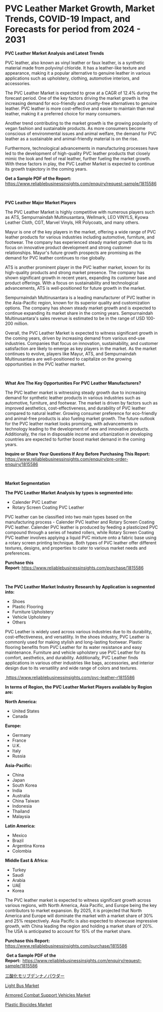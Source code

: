<p><h1>PVC Leather Market Growth, Market Trends, COVID-19 Impact, and Forecasts for period from 2024 - 2031</h1></p><p><strong>PVC Leather Market Analysis and Latest Trends</strong></p>
<p><p>PVC leather, also known as vinyl leather or faux leather, is a synthetic material made from polyvinyl chloride. It has a leather-like texture and appearance, making it a popular alternative to genuine leather in various applications such as upholstery, clothing, automotive interiors, and accessories.</p><p>The PVC Leather Market is expected to grow at a CAGR of 12.4% during the forecast period. One of the key factors driving the market growth is the increasing demand for eco-friendly and cruelty-free alternatives to genuine leather. PVC leather is more cost-effective and easier to maintain than real leather, making it a preferred choice for many consumers.</p><p>Another trend contributing to the market growth is the growing popularity of vegan fashion and sustainable products. As more consumers become conscious of environmental issues and animal welfare, the demand for PVC leather as a sustainable and animal-friendly material is on the rise.</p><p>Furthermore, technological advancements in manufacturing processes have led to the development of high-quality PVC leather products that closely mimic the look and feel of real leather, further fueling the market growth. With these factors in play, the PVC Leather Market is expected to continue its growth trajectory in the coming years.</p></p>
<p><strong>Get a Sample PDF of the Report:&nbsp;</strong> <a href="https://www.reliablebusinessinsights.com/enquiry/request-sample/1815586">https://www.reliablebusinessinsights.com/enquiry/request-sample/1815586</a></p>
<p>&nbsp;</p>
<p><strong>PVC Leather Major Market Players</strong></p>
<p><p>The PVC Leather Market is highly competitive with numerous players such as ATS, Sempurnaindah Multinusantara, Wellmark, LEO VINYLS, Kyowa Leather Cloth, CGT, Marvel Vinyls, HR Polycoats, and many others. </p><p>Mayur is one of the key players in the market, offering a wide range of PVC leather products for various industries including automotive, furniture, and footwear. The company has experienced steady market growth due to its focus on innovative product development and strong customer relationships. Mayur's future growth prospects are promising as the demand for PVC leather continues to rise globally.</p><p>ATS is another prominent player in the PVC leather market, known for its high-quality products and strong market presence. The company has shown significant growth in recent years, expanding its customer base and product offerings. With a focus on sustainability and technological advancements, ATS is well-positioned for future growth in the market.</p><p>Sempurnaindah Multinusantara is a leading manufacturer of PVC leather in the Asia-Pacific region, known for its superior quality and customization options. The company has shown steady market growth and is expected to continue expanding its market share in the coming years. Sempurnaindah Multinusantara's sales revenue is estimated to be in the range of USD 100-200 million.</p><p>Overall, the PVC Leather Market is expected to witness significant growth in the coming years, driven by increasing demand from various end-use industries. Companies that focus on innovation, sustainability, and customer satisfaction are likely to emerge as key players in the market. As the market continues to evolve, players like Mayur, ATS, and Sempurnaindah Multinusantara are well-positioned to capitalize on the growing opportunities in the PVC leather market.</p></p>
<p>&nbsp;</p>
<p><strong>What Are The Key Opportunities For PVC Leather Manufacturers?</strong></p>
<p><p>The PVC leather market is witnessing steady growth due to increasing demand for synthetic leather products in various industries such as automotive, furniture, and footwear. The market is driven by factors such as improved aesthetics, cost-effectiveness, and durability of PVC leather compared to natural leather. Growing consumer preference for eco-friendly and animal-free products is also fueling market growth. The future outlook for the PVC leather market looks promising, with advancements in technology leading to the development of new and innovative products. Additionally, the rise in disposable income and urbanization in developing countries are expected to further boost market demand in the coming years.</p></p>
<p><strong>Inquire or Share Your Questions If Any Before Purchasing This Report:</strong> <a href="https://www.reliablebusinessinsights.com/enquiry/pre-order-enquiry/1815586">https://www.reliablebusinessinsights.com/enquiry/pre-order-enquiry/1815586</a></p>
<p>&nbsp;</p>
<p><strong>Market Segmentation</strong></p>
<p><strong>The PVC Leather Market Analysis by types is segmented into:</strong></p>
<p><ul><li>Calender PVC Leather</li><li>Rotary Screen Coating PVC Leather</li></ul></p>
<p><p>PVC leather can be classified into two main types based on the manufacturing process - Calender PVC leather and Rotary Screen Coating PVC leather. Calender PVC leather is produced by feeding a plasticized PVC compound through a series of heated rollers, while Rotary Screen Coating PVC leather involves applying a liquid PVC mixture onto a fabric base using a rotary screen printing technique. Both types of PVC leather offer different textures, designs, and properties to cater to various market needs and preferences.</p></p>
<p><strong>Purchase this Report:&nbsp;</strong><a href="https://www.reliablebusinessinsights.com/purchase/1815586">https://www.reliablebusinessinsights.com/purchase/1815586</a></p>
<p>&nbsp;</p>
<p><strong>The PVC Leather Market Industry Research by Application is segmented into:</strong></p>
<p><ul><li>Shoes</li><li>Plastic Flooring</li><li>Furniture Upholstery</li><li>Vehicle Upholstery</li><li>Others</li></ul></p>
<p><p>PVC Leather is widely used across various industries due to its durability, cost-effectiveness, and versatility. In the shoes industry, PVC Leather is commonly used for making stylish and long-lasting footwear. Plastic flooring benefits from PVC Leather for its water resistance and easy maintenance. Furniture and vehicle upholstery use PVC Leather for its comfort, aesthetics, and durability. Additionally, PVC Leather finds applications in various other industries like bags, accessories, and interior design due to its versatility and wide range of colors and textures.</p></p>
<p><a href="https://www.reliablebusinessinsights.com/pvc-leather-r1815586">&nbsp;https://www.reliablebusinessinsights.com/pvc-leather-r1815586</a></p>
<p><strong>In terms of Region, the PVC Leather Market Players available by Region are:</strong></p>
<p>
    <p> <strong> North America: </strong>
        <ul>
            <li>United States</li>
            <li>Canada</li>
        </ul>
        </p> 
    <p> <strong> Europe: </strong>
        <ul>
            <li>Germany</li>
            <li>France</li>
            <li>U.K.</li>
            <li>Italy</li>
            <li>Russia</li>
        </ul>
        </p> 
    <p> <strong> Asia-Pacific: </strong>
        <ul>
            <li>China</li>
            <li>Japan</li>
            <li>South Korea</li>
            <li>India</li>
            <li>Australia</li>
            <li>China Taiwan</li>
            <li>Indonesia</li>
            <li>Thailand</li>
            <li>Malaysia</li>
        </ul>
        </p> 
    <p> <strong> Latin America: </strong>
        <ul>
            <li>Mexico</li>
            <li>Brazil</li>
            <li>Argentina Korea</li>
            <li>Colombia</li>
        </ul>
        </p> 
    <p> <strong> Middle East & Africa: </strong>
        <ul>
            <li>Turkey</li>
            <li>Saudi</li>
            <li>Arabia</li>
            <li>UAE</li>
            <li>Korea</li>
        </ul>
    </p>
    </p>
<p><p>The PVC leather market is expected to witness significant growth across various regions, with North America, Asia Pacific, and Europe being the key contributors to market expansion. By 2025, it is projected that North America and Europe will dominate the market with a market share of 30% and 25% respectively. Asia Pacific is also expected to showcase impressive growth, with China leading the region and holding a market share of 20%. The USA is anticipated to account for 15% of the market share.</p></p>
<p><strong>Purchase this Report: </strong><a href="https://www.reliablebusinessinsights.com/purchase/1815586">https://www.reliablebusinessinsights.com/purchase/1815586</a></p>
<p>&nbsp;<strong>Get a Sample PDF of the Report:&nbsp;&nbsp;</strong><a href="https://www.reliablebusinessinsights.com/enquiry/request-sample/1815586">https://www.reliablebusinessinsights.com/enquiry/request-sample/1815586</a></p>
<p><strong></strong></p>
<p><p><a href="https://github.com/ycmtqqhvk3273/Market-Research-Report-List-3/blob/main/11019542702.md">三酸化モリブデンナノパウダー</a></p><p><a href="https://medium.com/@belaayi865/light-bus-market-forecast-global-market-trends-and-analysis-from-2024-to-2031-covered-in-126-pages-a13115951c2a">Light Bus Market</a></p><p><a href="https://medium.com/@kstephenurdes435/global-armored-combat-support-vehicles-industry-types-applications-market-players-regional-25092b03723e">Armored Combat Support Vehicles Market</a></p><p><a href="https://github.com/claudianurdin/Market-Research-Report-List-1/blob/main/plastic-biocides-market.md">Plastic Biocides Market</a></p></p>